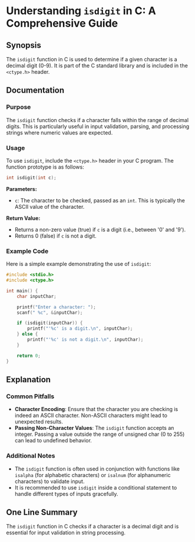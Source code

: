 <!--
Meta Description: # Understanding `isdigit` in C: A Comprehensive Guide ## Synopsis The `isdigit` function in C is used to determine if a given character is a decimal d...
Meta Keywords: isdigit, character, function, digit, inputchar
-->

# Understanding `isdigit` in C: A Comprehensive Guide

## Synopsis
The `isdigit` function in C is used to determine if a given character is a decimal digit (0-9). It is part of the C standard library and is included in the `<ctype.h>` header.

## Documentation
### Purpose
The `isdigit` function checks if a character falls within the range of decimal digits. This is particularly useful in input validation, parsing, and processing strings where numeric values are expected.

### Usage
To use `isdigit`, include the `<ctype.h>` header in your C program. The function prototype is as follows:

```c
int isdigit(int c);
```

**Parameters:**
- `c`: The character to be checked, passed as an `int`. This is typically the ASCII value of the character.

**Return Value:**
- Returns a non-zero value (true) if `c` is a digit (i.e., between '0' and '9').
- Returns 0 (false) if `c` is not a digit.

### Example Code
Here is a simple example demonstrating the use of `isdigit`:

```c
#include <stdio.h>
#include <ctype.h>

int main() {
    char inputChar;

    printf("Enter a character: ");
    scanf(" %c", &inputChar);

    if (isdigit(inputChar)) {
        printf("'%c' is a digit.\n", inputChar);
    } else {
        printf("'%c' is not a digit.\n", inputChar);
    }

    return 0;
}
```

## Explanation
### Common Pitfalls
- **Character Encoding**: Ensure that the character you are checking is indeed an ASCII character. Non-ASCII characters might lead to unexpected results.
- **Passing Non-Character Values**: The `isdigit` function accepts an integer. Passing a value outside the range of unsigned char (0 to 255) can lead to undefined behavior.

### Additional Notes
- The `isdigit` function is often used in conjunction with functions like `isalpha` (for alphabetic characters) or `isalnum` (for alphanumeric characters) to validate input.
- It is recommended to use `isdigit` inside a conditional statement to handle different types of inputs gracefully.

## One Line Summary
The `isdigit` function in C checks if a character is a decimal digit and is essential for input validation in string processing.